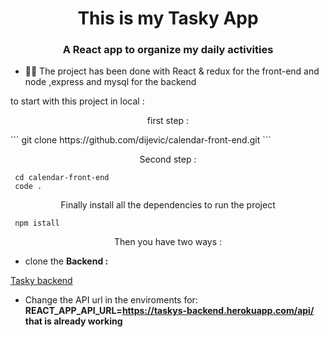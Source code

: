 <h1 align="center"> This is my Tasky  App</h1>
<h3 color="red" align="center">A React app to organize my daily activities</h3>

- 👨‍💻 The project has been done with React & redux for the front-end and node ,express and mysql for the backend
  <br/>

<p margin="20px">to start with this project in local :</p>

<p align="center">first step :</p>
```
 git clone https://github.com/dijevic/calendar-front-end.git
```
<p align="center">Second step :</p>

```
 cd calendar-front-end
 code .
```

<p align="center">Finally install all the dependencies to run the project </p>

```
 npm istall
```

<p align="center">Then you have two ways :</p>

- clone the **Backend :**

<a href="https://github.com/dijevic/Tasky-backend">Tasky backend</a>

- Change the API url in the enviroments for: **REACT_APP_API_URL=https://taskys-backend.herokuapp.com/api/ that is already working**
